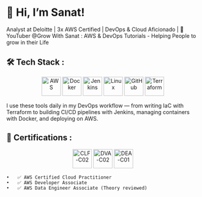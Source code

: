 # 👋 Hi, I’m Sanat!

Analyst at Deloitte | 3x AWS Certified | DevOps & Cloud Aficionado | 🎥 YouTuber @Grow With Sanat : AWS & DevOps Tutorials - Helping People to grow in their Life



## 🛠️ Tech Stack :
<p align="center">
  <img src="https://cdn.jsdelivr.net/gh/devicons/devicon@latest/icons/amazonwebservices/amazonwebservices-original-wordmark.svg" alt="AWS" width="50"/>
  <img src="https://cdn.jsdelivr.net/gh/devicons/devicon/icons/docker/docker-original.svg" alt="Docker" width="50"/>
  <img src="https://cdn.jsdelivr.net/gh/devicons/devicon/icons/jenkins/jenkins-original.svg" alt="Jenkins" width="50"/>
  <img src="https://cdn.jsdelivr.net/gh/devicons/devicon/icons/linux/linux-original.svg" alt="Linux" width="50"/>
  <img src="https://cdn.jsdelivr.net/gh/devicons/devicon/icons/github/github-original.svg" alt="GitHub" width="50"/>
  <img src="https://cdn.jsdelivr.net/gh/devicons/devicon/icons/terraform/terraform-original.svg" alt="Terraform" width="50"/>
</p>
I use these tools daily in my DevOps workflow — from writing IaC with Terraform to building CI/CD pipelines with Jenkins, managing containers with Docker, and deploying on AWS.



## 🧠 Certifications :
<p align="center">
  <img src="https://cdn.jsdelivr.net/gh/devicons/devicon/icons/linux/linux-original.svg" alt="CLF-C02" width="50"/>
  <img src="https://cdn.jsdelivr.net/gh/devicons/devicon/icons/github/github-original.svg" alt="DVA-C02" width="50"/>
  <img src="https://cdn.jsdelivr.net/gh/devicons/devicon/icons/terraform/terraform-original.svg" alt="DEA-C01" width="50"/>
</p>

	•	✅ AWS Certified Cloud Practitioner
	•	✅ AWS Developer Associate
	•	✅ AWS Data Engineer Associate (Theory reviewed)
